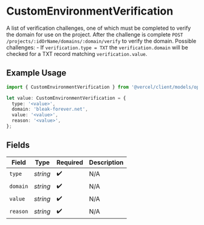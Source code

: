 # CustomEnvironmentVerification

A list of verification challenges, one of which must be completed to verify the domain for use on the project. After the challenge is complete `POST /projects/:idOrName/domains/:domain/verify` to verify the domain. Possible challenges: - If `verification.type = TXT` the `verification.domain` will be checked for a TXT record matching `verification.value`.

## Example Usage

```typescript
import { CustomEnvironmentVerification } from '@vercel/client/models/operations';

let value: CustomEnvironmentVerification = {
  type: '<value>',
  domain: 'bleak-forever.net',
  value: '<value>',
  reason: '<value>',
};
```

## Fields

| Field    | Type     | Required           | Description |
| -------- | -------- | ------------------ | ----------- |
| `type`   | _string_ | :heavy_check_mark: | N/A         |
| `domain` | _string_ | :heavy_check_mark: | N/A         |
| `value`  | _string_ | :heavy_check_mark: | N/A         |
| `reason` | _string_ | :heavy_check_mark: | N/A         |
